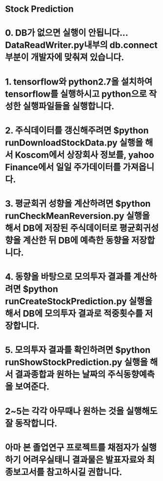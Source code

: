 # Stock Prediction
# 0. DB가 없으면 실행이 안됩니다... DataReadWriter.py내부의 db.connect부분이 개발자에 맞춰져 있습니다.
# 1. tensorflow와 python2.7을 설치하여 tensorflow를  실행하시고 python으로 작성한 실행파일들을 실행합니다. 
# 2. 주식데이터를 갱신해주려면 $python runDownloadStockData.py 실행을 해서 Koscom에서 상장회사 정보를, yahoo Finance에서 일일 주가데이터를 가져옵니다.
# 3. 평균회귀 성향을 계산하려면 $python runCheckMeanReversion.py 실행을 해서 DB에 저장된 주식데이터로 평균회귀성향을 계산한 뒤 DB에 예측한 동향을 저장합니다.
# 4. 동향을 바탕으로 모의투자 결과를 계산하려면 $python runCreateStockPrediction.py 실행을 해서 DB에 모의투자 결과로 적중횟수를 저장합니다.
# 5. 모의투자 결과를 확인하려면 $python runShowStockPrediction.py 실행을 해서 결과종합과 원하는 날짜의 주식동향예측을 보여준다.
# 2~5는 각각 아무때나 원하는 것을 실행해도 잘 동작합니다.
# 아마 본 졸업연구 프로젝트를 채점자가 실행하기 어려우실태니 결과물은 발표자료와 최종보고서를 참고하시길 권합니다.
